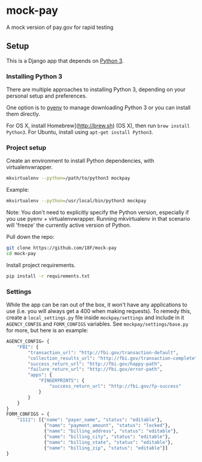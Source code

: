 mock-pay
========

A mock version of pay.gov for rapid testing

## Setup

This is a Django app that depends on [Python 3](https://docs.python.org/3/).

### Installing Python 3
There are multiple approaches to installing Python 3, depending on your personal setup and preferences.

One option is to [pyenv](https://github.com/yyuu/pyenv) to manage downloading Python 3 or you can install them directly.

For OS X, install Homebrew](http://brew.sh) (OS X), then run `brew install Python3`. For Ubuntu, install using `apt-get install Python3`.


### Project setup

Create an environment to install Python dependencies, with virtualenvwrapper.

```bash
mkvirtualenv --python=/path/to/python3 mockpay
```

Example:
```bash
mkvirtualenv --python=/usr/local/bin/python3 mockpay
```

Note: You don't need to explicitly specify the Python version, especially if
you use pyenv + virtualenvwrapper. Running mkvirtualenv in that scenario will
'freeze' the currently active version of Python.

Pull down the repo:

```bash
git clone https://github.com/18F/mock-pay
cd mock-pay
```

Install project requirements.

```bash
pip install -r requirements.txt
```

### Settings

While the app can be ran out of the box, it won't have any applications to use
(i.e. you will always get a 400 when making requests). To remedy this, create
a `local_settings.py` file inside `mockpay/settings` and include in it
`AGENCY_CONFIG` and `FORM_CONFIGS` variables. See `mockpay/settings/base.py`
for more, but here is an example:

```python
AGENCY_CONFIG= {
    "FBI": {
        "transaction_url": "http://fbi.gov/transaction-default",
        "collection_results_url": "http://fbi.gov/transaction-complete",
        "success_return_url": "http://fbi.gov/happy-path",
        "failure_return_url": "http://fbi.gov/error-path",
        "apps": {
            "FINGERPRINTS": {
                "success_return_url": "http://fbi.gov/fp-success"
            }
        }
    }
}
FORM_CONFIGS = {
    "1111": [{"name": "payer_name", "status": "editable"},
              {"name": "payment_amount", "status": "locked"},
              {"name": "billing_address", "status": "editable"},
              {"name": "billing_city", "status": "editable"},
              {"name": "billing_state", "status": "editable"},
              {"name": "billing_zip", "status": "editable"}]
}
```
